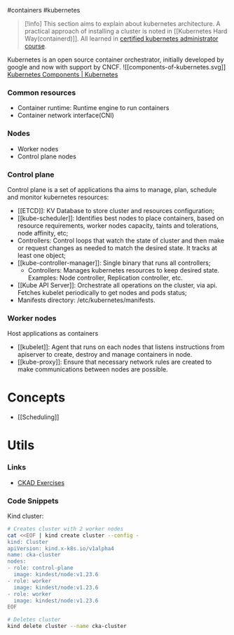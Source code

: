 #containers #kubernetes 

> [!info]
> This section aims to explain about kubernetes architecture. A practical approach of installing a cluster is noted in [[Kubernetes Hard Way(containerd)]]. All learned in [certified kubernetes administrator course](https://www.udemy.com/course/certified-kubernetes-administrator-with-practice-tests/learn).

Kubernetes is an open source container orchestrator, initially developed by google and now with support by CNCF.
![[components-of-kubernetes.svg]]
[Kubernetes Components | Kubernetes](https://kubernetes.io/docs/concepts/overview/components/)

### Common resources
-   Container runtime: Runtime engine to run containers
-   Container network interface(CNI) 

### Nodes
-   Worker nodes
-   Control plane nodes

### Control plane
Control plane is a set of applications tha aims to manage, plan, schedule and monitor kubernetes resources:

-   [[ETCD]]: KV Database to store cluster and resources configuration;
-   [[kube-scheduler]]: Identifies best nodes to place containers, based on resource requirements, worker nodes capacity, taints and tolerations, node affinity, etc;
-   Controllers: Control loops that watch the state of cluster and then make or request changes as needed to match the desired state. It tracks at least one object;
-   [[kube-controller-manager]]: Single binary that runs all controllers;
	- Controllers: Manages kubernetes resources to keep desired state. Examples: Node controller, Replication controller, etc.
-   [[Kube API Server]]: Orchestrate all operations on the cluster, via api. Fetches kubelet periodically to get nodes and pods status;
-   Manifests directory: /etc/kubernetes/manifests.

### Worker nodes
Host applications as containers
-   [[kubelet]]: Agent that runs on each nodes that listens instructions from apiserver to create, destroy and manage containers in node.
-   [[kube-proxy]]: Ensure that necessary network rules are created to make communications between nodes are possible.

# Concepts
- [[Scheduling]]

# Utils

### Links
- [CKAD Exercises](https://github.com/dgkanatsios/CKAD-exercises)

### Code Snippets
Kind cluster:
```bash
# Creates cluster with 2 worker nodes
cat <<EOF | kind create cluster --config -
kind: Cluster
apiVersion: kind.x-k8s.io/v1alpha4
name: cka-cluster
nodes:
- role: control-plane
  image: kindest/node:v1.23.6
- role: worker
  image: kindest/node:v1.23.6
- role: worker
  image: kindest/node:v1.23.6
EOF

# Deletes cluster
kind delete cluster --name cka-cluster
```
